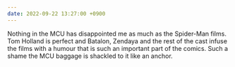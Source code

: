 ```yaml
---
date: 2022-09-22 13:27:00 +0900
---
```


Nothing in the MCU has disappointed me as much as the Spider-Man films. Tom Holland is perfect and Batalon, Zendaya and the rest of the cast infuse the films with a humour that is such an important part of the comics. Such a shame the MCU baggage is shackled to it like an anchor.
